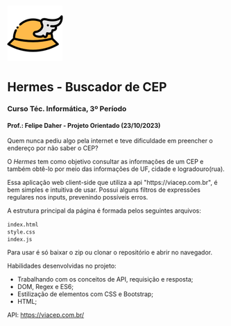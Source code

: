 <img src="img/logo-hermes-busca-cep.png" alt="logo-hermes" height="128" width="128">

# Hermes - Buscador de CEP
### Curso Téc. Informática, 3º Período
#### Prof.: Felipe Daher - Projeto Orientado (23/10/2023)

<p>Quem nunca pediu algo pela internet e teve dificuldade em preencher o endereço por não saber o CEP?</p> 

<p>O <em>Hermes</em> tem como objetivo consultar as informações de um CEP e também obtê-lo por meio das informações de UF, cidade e logradouro(rua).</p>

<p>Essa aplicação web client-side que utiliza a api "https://viacep.com.br", é bem simples e intuitiva de usar. Possui alguns filtros de expressões regulares nos inputs, prevenindo possíveis erros.</p>

<p>A estrutura principal da página é formada pelos seguintes arquivos:</p>
<code>index.html</code><br>
<code>style.css</code><br>
<code>index.js</code>

Para usar é só baixar o zip ou clonar o repositório e abrir no navegador.

Habilidades desenvolvidas no projeto:
* Trabalhando com os conceitos de API, requisição e resposta;
* DOM, Regex e ES6;
* Estilização de elementos com CSS e Bootstrap;
* HTML;

API: https://viacep.com.br/